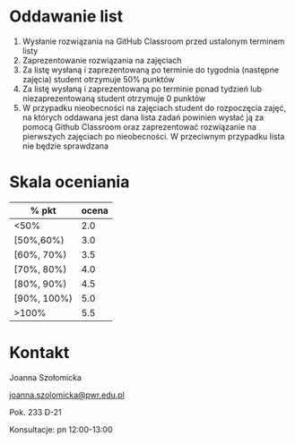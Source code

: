 # Oddawanie list
1. Wysłanie rozwiązania na GitHub Classroom przed ustalonym terminem listy
2. Zaprezentowanie rozwiązania na zajęciach
3. Za listę wysłaną i zaprezentowaną po terminie do tygodnia (następne zajęcia) student otrzymuje 50% punktów
4. Za listę wysłaną i zaprezentowaną po terminie ponad tydzień lub niezaprezentowaną student otrzymuje 0 punktów
5. W przypadku nieobecności na zajęciach student do rozpoczęcia zajęć, na których oddawana jest dana lista zadań powinien wysłać ją za pomocą Github Classroom oraz zaprezentować rozwiązanie na pierwszych zajęciach po nieobecności. W przeciwnym przypadku lista nie będzie sprawdzana



# Skala oceniania


| % pkt  | ocena |
| ------------- | ------------- |
| <50%   | 2.0  |
| [50%,60%)  | 3.0  |
| [60%, 70%)   | 3.5  |
| [70%, 80%)  | 4.0  |
| [80%, 90%) | 4.5  |
| [90%, 100%)  | 5.0  |
 \>100%  | 5.5  |

 # Kontakt

 Joanna Szołomicka
 
 joanna.szolomicka@pwr.edu.pl

 Pok. 233 D-21

 Konsultacje: pn 12:00-13:00
